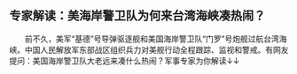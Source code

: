 ## 专家解读：美海岸警卫队为何来台湾海峡凑热闹？
　　前不久，美军“基德”号导弹驱逐舰和美国海岸警卫队“门罗”号炮舰过航台湾海峡。中国人民解放军东部战区组织兵力对美舰行动全程跟踪、监视和警戒。有网友提问：美国海岸警卫队大老远来凑什么热闹？军事专家为你解读↓↓

